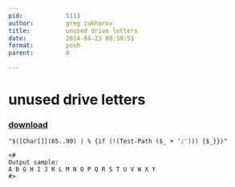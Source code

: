 ```yaml
---
pid:            5113
author:         greg zakharov
title:          unused drive letters
date:           2014-04-23 08:30:51
format:         posh
parent:         0

---
```


# unused drive letters

### [download](Scripts\5113.ps1)



```posh
"$([Char[]](65..90) | % {if (!(Test-Path ($_ + ':'))) {$_}})"

<#
Output sample:
A B G H I J K L M N O P Q R S T U V W X Y
#>
```
